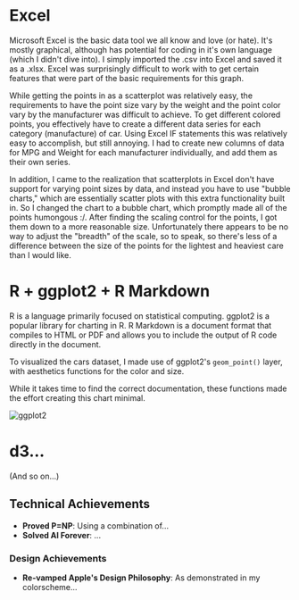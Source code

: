 

# Excel
Microsoft Excel is the basic data tool we all know and love (or hate). It's mostly graphical, although has potential for coding in it's own language (which I didn't dive into). 
I simply imported the .csv into Excel and saved it as a .xlsx. Excel was surprisingly difficult to work with to get certain features that were part of the basic requirements for this graph. 

While getting the points in as a scatterplot was relatively easy, the requirements to have the point size vary by the weight and the point color vary by the manufacturer was difficult to achieve. To get different colored points, you effectively have to create a different data series for each category (manufacture) of car. Using Excel IF statements this was relatively easy to accomplish, but still annoying. I had to create new columns of data for MPG and Weight for each manufacturer individually, and add them as their own series. 

In addition, I came to the realization that scatterplots in Excel don't have support for varying point sizes by data, and instead you have to use "bubble charts," which are essentially scatter plots with this extra functionality built in. So I changed the chart to a bubble chart, which promptly made all of the points humongous :/. After finding the scaling control for the points, I got them down to a more reasonable size. Unfortunately there appears to be no way to adjust the "breadth" of the scale, so to speak, so there's less of a difference between the size of the points for the lightest and heaviest care than I would like.

# R + ggplot2 + R Markdown

R is a language primarily focused on statistical computing.
ggplot2 is a popular library for charting in R.
R Markdown is a document format that compiles to HTML or PDF and allows you to include the output of R code directly in the document.

To visualized the cars dataset, I made use of ggplot2's `geom_point()` layer, with aesthetics functions for the color and size.

While it takes time to find the correct documentation, these functions made the effort creating this chart minimal.

![ggplot2](img/ggplot2.png)

# d3...

(And so on...)


## Technical Achievements
- **Proved P=NP**: Using a combination of...
- **Solved AI Forever**: ...

### Design Achievements
- **Re-vamped Apple's Design Philosophy**: As demonstrated in my colorscheme...
